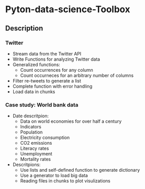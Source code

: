 # Pyton-data-science-Toolbox
## Description 
### Twitter 
- Stream data from the Twitter API
- Write Functions for analyzing Twitter data
- Generalized functions: 
  - Count occurrences for any column
  - Count occurneces for an arbitrary number of columns
- Filter re-tweets to generate a list 
- Complete function with error handling 
- Load data in chunks
### Case study: World bank data 
- Date descritpion: 
  - Data on world economies for over half a century
  - Indicators
   - Population
   - Electricity consumption
   - CO2 emissions
   - Literacy rates 
   - Unemployment
   - Mortality rates
- Descritpions: 
  - Use lists and self-defined function to generate dictionary 
  - Use a generator to load big data 
  - Reading files in chunks to plot visulizations
